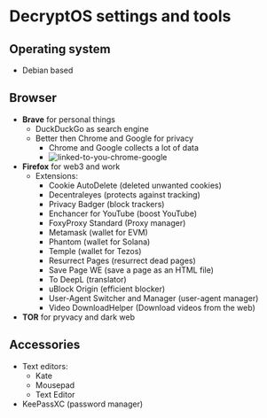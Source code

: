 # DecryptOS settings and tools

## Operating system
- Debian based

## Browser
- **Brave** for personal things
  - DuckDuckGo as search engine
  - Better then Chrome and Google for privacy
    - Chrome and Google collects a lot of data
    - ![linked-to-you-chrome-google](https://github.com/Decripto-org/DecriptOS/assets/134168296/75e261d4-97ec-430e-b3b2-eb06010b5100)
- **Firefox** for web3 and work
  - Extensions:
    - Cookie AutoDelete (deleted unwanted cookies)
    - Decentraleyes (protects against tracking)
    - Privacy Badger (block trackers)
    - Enchancer for YouTube (boost YouTube)
    - FoxyProxy Standard (Proxy manager)
    - Metamask (wallet for EVM)
    - Phantom (wallet for Solana)
    - Temple (wallet for Tezos)
    - Resurrect Pages (resurrect dead pages)
    - Save Page WE (save a page as an HTML file)
    - To DeepL (translator)
    - uBlock Origin (efficient blocker)
    - User-Agent Switcher and Manager (user-agent manager)
    - Video DownloadHelper (Download videos from the web)
- **TOR** for pryvacy and dark web

## Accessories
- Text editors:
  - Kate
  - Mousepad
  - Text Editor
- KeePassXC (password manager)
